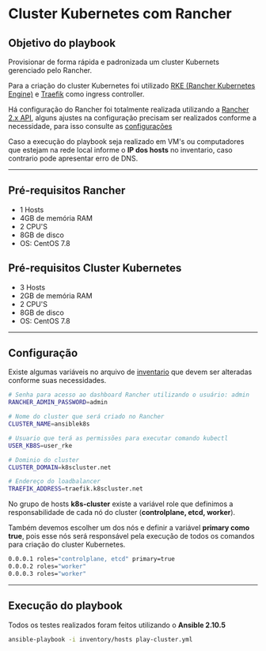 # Cluster Kubernetes com Rancher


## Objetivo do playbook
Provisionar de forma rápida e padronizada um cluster Kubernets gerenciado pelo Rancher.

Para a criação do cluster Kubernetes foi utilizado [RKE (Rancher Kubernetes Engine)](https://rancher.com/products/rke/) e [Traefik](https://traefik.io/) como ingress controller.

Há configuração do Rancher foi totalmente realizada utilizando a [Rancher 2.x API](https://rancher.com/docs/rancher/v2.x/en/api/), alguns ajustes na configuração precisam ser realizados conforme a necessidade, para isso consulte as [configurações](#configuração)

Caso a execução do playbook seja realizado em VM's ou computadores que estejam na rede local informe o **IP dos hosts** no inventario, caso contrario pode apresentar erro de DNS.

---
## Pré-requisitos Rancher

- 1 Hosts
- 4GB de memória RAM
- 2 CPU'S
- 8GB de disco
- OS: CentOS 7.8

## Pré-requisitos Cluster Kubernetes

- 3 Hosts
- 2GB de memória RAM
- 2 CPU'S
- 8GB de disco
- OS: CentOS 7.8

---

## Configuração

Existe algumas variáveis no arquivo de [inventario](inventory/hosts) que devem ser alteradas conforme suas necessidades.

```sh
# Senha para acesso ao dashboard Rancher utilizando o usuário: admin
RANCHER_ADMIN_PASSWORD=admin

# Nome do cluster que será criado no Rancher
CLUSTER_NAME=ansiblek8s

# Usuario que terá as permissões para executar comando kubectl
USER_KB8S=user_rke

# Dominio do cluster
CLUSTER_DOMAIN=k8scluster.net

# Endereço do loadbalancer
TRAEFIK_ADDRESS=traefik.k8scluster.net
```

No grupo de hosts **k8s-cluster** existe a variável role que definimos a responsabilidade de cada nó do cluster (**controlplane, etcd, worker**).

Também devemos escolher um dos nós e definir a variável **primary como true**, pois esse nós será responsável pela execução de todos os comandos para criação do cluster Kubernetes.

```sh
0.0.0.1 roles="controlplane, etcd" primary=true
0.0.0.2 roles="worker"
0.0.0.3 roles="worker"
```

---

## Execução do playbook

Todos os testes realizados foram feitos utilizando o **Ansible 2.10.5** 

```sh
ansible-playbook -i inventory/hosts play-cluster.yml
```